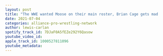```yaml
---
layout: post
title: "The WWE wanted Moose on their main roster, Brian Cage gets mad at a poster, Suwama returns!"
date: 2021-07-04
categories: alliance-pro-wrestling-network
author: lewis-carlan
spotify_track_id: 7DJaF0A5fEZe292Y6Qasow
youtube_video_id: 
apple_track_id: 1000527811096
youtube_metadata: 
---
```

